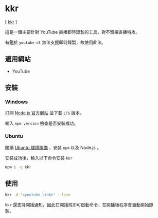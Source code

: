 # kkr

[ [kkr](https://github.com/Last-Order/kkr) ]

這是一個主要針對 YouTube 直播即時錄製的工具，對不留檔直播特攻。

有鑑於 `youtube-dl` 無法支援即時錄製，故使用此法。

## 適用網站

- YouTube

## 安裝

### Windows

打開 [Node.js 官方網站](https://nodejs.org/) 並下載 `LTS` 版本。

輸入 `npm version` 檢查是否安裝成功。

### Ubuntu

閱讀 [Ubuntu 環境準備](/docs/preparation/ubuntu?id=nodejs) ，安裝 `npm` 以及 Node.js 。

安裝成功後，輸入以下命令安裝 `kkr`

```bash
npm i -g kkr
```

## 使用

```bash
kkr -d "<youtube link>" --live
```

`kkr` 還支持開播通知，因此在開播前即可啟動命令，在開播後程序會自動開始錄製。
